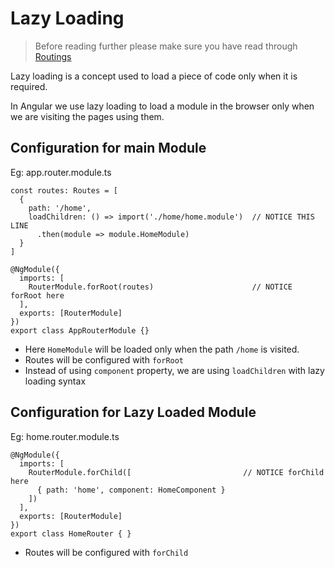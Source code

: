 # Lazy Loading

> Before reading further please make sure you have read through [Routings](routings.md)

Lazy loading is a concept used to load a piece of code only when it is required.

In Angular we use lazy loading to load a module in the browser only when we are visiting the pages using them.

## Configuration for main Module

Eg: app.router.module.ts

```
const routes: Routes = [
  {
    path: '/home',
    loadChildren: () => import('./home/home.module')  // NOTICE THIS LINE
      .then(module => module.HomeModule)
  }
]

@NgModule({
  imports: [
    RouterModule.forRoot(routes)                      // NOTICE forRoot here
  ],
  exports: [RouterModule]
})
export class AppRouterModule {}
```

- Here `HomeModule` will be loaded only when the path `/home` is visited.
- Routes will be configured with `forRoot`
- Instead of using `component` property, we are using `loadChildren` with lazy loading syntax

## Configuration for Lazy Loaded Module

Eg: home.router.module.ts

```
@NgModule({
  imports: [
    RouterModule.forChild([                         // NOTICE forChild here
      { path: 'home', component: HomeComponent }
    ])
  ],
  exports: [RouterModule]
})
export class HomeRouter { }
```

- Routes will be configured with `forChild`
